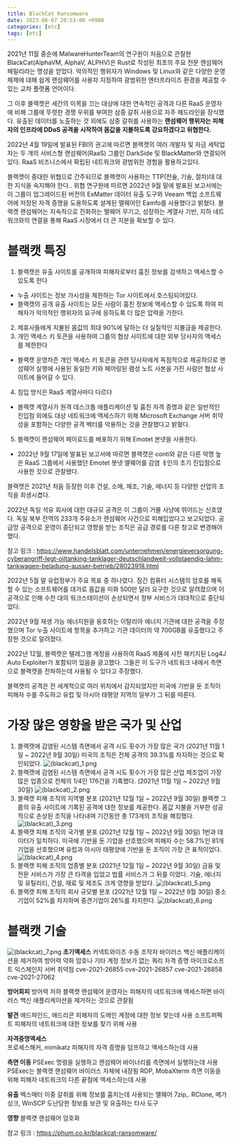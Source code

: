 ```yaml
---
title: BlackCat Ransomware 
date: 2023-06-07 20:53:00 +0900
categories: [etc]
tags: [etc] 
---
```



2021년 11월 중순에 MalwareHunterTeam의 연구원이 처음으로 관찰한 BlackCat(AlphaVM, AlphaV, ALPHV)은 Rust로 작성된 최초의 주요 전문 랜섬웨어 패밀리라는 명성을 얻었다. 악의적인 행위자가 Windows 및 Linux와 같은 다양한 운영체제에 대해 쉽게 랜섬웨어를 사용자 지정하여 광범위한 엔터프라이즈 환경을 제공할 수 있는 교차 플랫폼 언어이다.

그 이후 블랙캣은 세간의 이목을 끄는 대상에 대한 연속적인 공격과 다른 RaaS 운영자에 비해 그룹에 뚜렷한 경쟁 우위를 부여한 삼중 갈취 사용으로 자주 헤드라인을 장식했다. 유출된 데이터를 노출하는 것 외에도 삼중 갈취를 사용하는 **랜섬웨어 행위자는 피해자의 인프라에 DDoS 공격을 시작하여 몸값을 지불하도록 강요하겠다고 위협한다.**

2022년 4월 19일에 발표된 FBI의 권고에 따르면 블랙캣의 여러 개발자 및 자금 세탁업자는 두 개의 서비스형 랜섬웨어(RaaS) 그룹인 DarkSide 및 BlackMatter와 연결되어 있다. RaaS 비즈니스에서 확립된 네트워크와 광범위한 경험을 활용하고있다.

블랙캣이 중대한 위협으로 간주되므로 블랙캣이 사용하는 TTP(전술, 기술, 절차)데 대한 지식을 숙지해야 한다.. 위협 연구원에 따르면 2022년 9월 말에 발표된 보고서에는 이 그룹이 업그레이드된 버전의 ExMatter 데이터 유출 도구와 Veeam 백업 소프트웨어에 저장된 자격 증명을 도용하도록 설계된 맬웨어인 Eamfo를 사용했다고 밝혔다. 블랙캣 랜섬웨어는 지속적으로 진화하는 맬웨어 무기고, 성장하는 계열사 기반, 지하 네트워크와의 연결을 통해 RaaS 시장에서 더 큰 지분을 확보할 수 있다.


# 블랙캣 특징
1. 블랙캣은 유출 사이트를 공개하여 피해자로부터 훔친 정보를 검색하고 액세스할 수 있도록 한다
 - 누출 사이트는 정보 가시성을 제한하는 Tor 사이트에서 호스팅되어있다.
 - 블랙캣의 공개 유출 사이트는 모든 사람이 훔친 정보에 액세스할 수 있도록 하여 피해자가 악의적인 행위자의 요구에 응하도록 더 많은 압력을 가한다.
2. 제휴사들에게 지불된 몸값의 최대 90%에 달하는 더 실질적인 지불금을 제공한다.
3. 개인 액세스 키 토큰을 사용하여 그룹의 협상 사이트에 대한 외부 당사자의 액세스를 제한한다
- 블랙캣 운영차즌 개인 액세스 키 토큰을 관련 당사자에게 독점적으로 제공하므로 랜섬웨어 실행에 사용된 동일한 키와 페어링된 램성 노트 사본을 가진 사람만 협상 사이트에 들어갈 수 있다.
4. 침입 방식은 RaaS 계열사마다 다르다
- 블랙캣 계열사가 원격 데스크톱 애플리케이션 및 훔친 자격 증명과 같은 일반적인 진입점 외에도 대상 네트워크에 액세스하기 위해 Microsoft Exchange 서버 취약성을 포함하는 다양한 공격 벡터를 악용하는 것을 관찰했다고 밝혔다.
5. 블랙캣이 랜섬웨어 페이로드를 배포하기 위해 Emotet 본넷을 사용한다.
- 2022년 9월 17일에 발표된 보고서에 따르면 블랙캣은 conti와 같은 다른 악명 높은 RaaS 그룹에서 사용했던 Emotet 봇넷 맬웨어를 감염 ㅔ인의 초기 진입점으로 사용한 것으로 관찰됐다. 

블랙캣은 2021년 처음 등장한 이후 건설, 소매, 제조, 기술, 에너지 등 다양한 산업의 조직을 희생시켰다.

2022년 독일 석유 회사에 대한 대규모 공격은 이 그룹이 거물 사냥에 뛰어드는 신호였다. 독일 북부 전역의 233개 주유소가 랜섬웨어 사건으로 피해입었다고 보고되었다. 공급망 공격으로 운영이 중단되고 영향을 받는 조직은 공급 경로를 다른 창고로 변경해야했다.

참고 링크 : https://www.handelsblatt.com/unternehmen/energieversorgung-cyberangriff-legt-oiltanking-tanklager-deutschlandweit-vollstaendig-lahm-tankwagen-beladung-ausser-betrieb/28023918.html


2022년 5월 말 유럽정부가 주요 목표 중 하나였다. 잠긴 컴퓨터 시스템의 암호를 해독할 수 있는 소프트웨어를 대가로 몸값을 미화 500만 달러 요구한 것으로 알려졌으며 이 공격으로 인해 수천 대의 워크스테이션이 손상되면서 정부 서비스가 대대적으로 중단되었다.

2022년 9월 재생 가능 에너지원을 옹호하는 이탈리아 에너지 기관에 대한 공격을 주장했으며 Tor 누출 사이트에 항목을 추가하고 기관 데이터의 약 700GB를 유출했다고 주장한 것으로 알려졌다.


2022년 12월, 블랙캣은 텔레그램 계정을 사용하여 RaaS 제품에 사전 패키지된 Log4J Auto Exploiter가 포함되어 있음을 광고했다. 그들은 이 도구가 네트워크 내에서 측면으로 블랙캣을 전파하는데 사용될 수 있다고 주장했다.

블랙캣의 공격은 전 세계적으로 여러 위치에서 감지되었지만 미국에 기반을 둔 조직이 피해자 수를 주도하고 유럽 및 아시아 태평양 지역의 일부가 그 뒤를 따른다.



# 가장 많은 영향을 받은 국가 및 산업
1. 블랙캣에 감염된 시스템 측면에서 공격 시도 횟수가 가장 많은 국가 (2021년 11월 1일 ~ 2022년 9월 30일)
미국의 조직은 전체 공격의 39.3%를 차지하는 것으로 확인되었다.
![(blackcat)_1.png](/assets/img/(blackcat)_1.png)
2. 블랙캣에 감염된 시스템 측면에서 공격 시도 횟수가 가장 많은 산업
제조업이 가장 많은 업종으로 전체의 1/4인 176건을 기록했다.
(2021년 11월 1일 ~ 2022년 9월 30일)
![(blackcat)_2.png](/assets/img/(blackcat)_2.png)
3. 블랙캣 피해 조직의 지역별 분포
(2021년 12월 1일 ~ 2022년 9월 30일)
블랙캣 그룹의 유출 사이트에 기록된 공격에 대한 정보를 제공한다. 몸값 지불을 거부한 성공적으로 손상된 조직을 나타내며 기간동안 총 173개의 조직을 해킹했다.
![(blackcat)_3.png](/assets/img/(blackcat)_3.png)
4. 블랙캣 피해 조직의 국가별 분포
(2021년 12월 1일 ~ 2022년 9월 30일)
1번과 데이터가 일치하다. 미국에 기반을 둔 기업을 선호했으며 피해자 수는 58.7%인 81개 기업을 선호했으며 유럽과 아시아 태평양에 기반을 둔 조직이 가장 큰 표적이었다.
![(blackcat)_4.png](/assets/img/(blackcat)_4.png)
5. 블랙캣 피해 조직의 업종별 분포
(2021년 12월 1일 ~ 2022년 9월 30일)
금융 및 전문 서비스가 가장 큰 타격을 입었고 법률 서비스가 그 뒤를 이었다. 기술, 에너지 및 유틸리티, 건설, 재료 및 제조도 크게 영향을 받았다.
![(blackcat)_5.png](/assets/img/(blackcat)_5.png)
6. 블랙캣 피해 조직의 회사 규모별 분포
(2021년 12월 1일 ~ 2022년 9월 30일)
중소기업이 52%를 차지하며 중견기업이 26%를 차지한다.
![(blackcat)_6.png](/assets/img/(blackcat)_6.png)


# 블랙캣 기술
![(blackcat)_7.png](/assets/img/(blackcat)_7.png)
**초기액세스**
커넥트와이즈 수동 조작자
    바이러스 백신 애플리케이션을 제거하여 방어력 약화
    암호나 기타 계정 정보가 없는 쿼리 자격 증명
마이크로소프트 익스체인지 서버 취약점
    cve-2021-26855
    cve-2021-26857
    cve-2021-26858
    cve-2021-27062


**방어회피**
방어력 저하
    블랙캣 랜섬웨어 운영자는 피해자의 네트워크에 액세스하면 바이러스 백신 애플리케이션을 제거하는 것으로 관찰됨


**발견**
애드파인드, 애드리콘
    피해자의 도메인 계정에 대한 정보 찾는데 사용
소프트퍼펙트
    피해자의 네트워크에 대한 정보를 찾기 위해 사용


**자격증명액세스**  
프로세스해커, mimikatz
    피해자의 자격 증명을 덤프하고 액세스하는데 사용


**측면 이동**
PSExec
    명령을 실행하고 랜섬웨어 바이너리를 측면에서 실행하는데 사용
    PSExec는 블랙캣 랜섬웨어 바이러스 자체에 내장됨
RDP, MobaXterm
    측면 이동을 위해 피해자 네트워크의 다른 끝점에 액세스하는데 사용


**유출**
엑스매터
    이중 갈취를 위해 정보를 훔치는데 사용되는 맬웨어
7zip,. RClone, 메가싱크, WinSCP
    도난당한 정보를 보관 및 유출하는 타사 도구


**영향**
블랙캣
    랜섬웨어 암호화

참고 링크 : https://phum.co.kr/blackcat-ransomware/